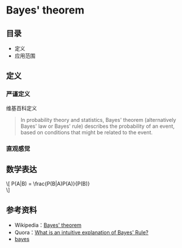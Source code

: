 # Bayes' theorem

## 目录
- 定义
- 应用范围

## 定义

### 严谨定义

维基百科定义

> In probability theory and statistics, Bayes' theorem (alternatively Bayes' law or Bayes' rule) describes the probability of an event, based on conditions that might be related to the event.

### 直观感觉


## 数学表达

\\[
  P(A|B) = \frac{P(B|A)P(A)}{P(B)}\
\\]



## 参考资料

- Wikipedia：[Bayes' theorem ](https://en.wikipedia.org/wiki/Bayes%27_theorem)
- Quora：[What is an intuitive explanation of Bayes' Rule?](https://www.quora.com/What-is-an-intuitive-explanation-of-Bayes-Rule)
- [bayes ](https://www.youtube.com/watch\?v\=HHIz-gR4xHo)
